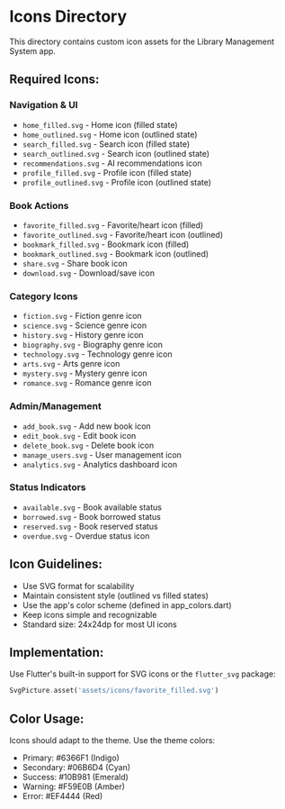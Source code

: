 # Icons Directory

This directory contains custom icon assets for the Library Management System app.

## Required Icons:

### Navigation & UI
- `home_filled.svg` - Home icon (filled state)
- `home_outlined.svg` - Home icon (outlined state)
- `search_filled.svg` - Search icon (filled state)
- `search_outlined.svg` - Search icon (outlined state)
- `recommendations.svg` - AI recommendations icon
- `profile_filled.svg` - Profile icon (filled state)
- `profile_outlined.svg` - Profile icon (outlined state)

### Book Actions
- `favorite_filled.svg` - Favorite/heart icon (filled)
- `favorite_outlined.svg` - Favorite/heart icon (outlined)
- `bookmark_filled.svg` - Bookmark icon (filled)
- `bookmark_outlined.svg` - Bookmark icon (outlined)
- `share.svg` - Share book icon
- `download.svg` - Download/save icon

### Category Icons
- `fiction.svg` - Fiction genre icon
- `science.svg` - Science genre icon
- `history.svg` - History genre icon
- `biography.svg` - Biography genre icon
- `technology.svg` - Technology genre icon
- `arts.svg` - Arts genre icon
- `mystery.svg` - Mystery genre icon
- `romance.svg` - Romance genre icon

### Admin/Management
- `add_book.svg` - Add new book icon
- `edit_book.svg` - Edit book icon
- `delete_book.svg` - Delete book icon
- `manage_users.svg` - User management icon
- `analytics.svg` - Analytics dashboard icon

### Status Indicators
- `available.svg` - Book available status
- `borrowed.svg` - Book borrowed status
- `reserved.svg` - Book reserved status
- `overdue.svg` - Overdue status icon

## Icon Guidelines:
- Use SVG format for scalability
- Maintain consistent style (outlined vs filled states)
- Use the app's color scheme (defined in app_colors.dart)
- Keep icons simple and recognizable
- Standard size: 24x24dp for most UI icons

## Implementation:
Use Flutter's built-in support for SVG icons or the `flutter_svg` package:
```dart
SvgPicture.asset('assets/icons/favorite_filled.svg')
```

## Color Usage:
Icons should adapt to the theme. Use the theme colors:
- Primary: #6366F1 (Indigo)
- Secondary: #06B6D4 (Cyan)
- Success: #10B981 (Emerald)
- Warning: #F59E0B (Amber)
- Error: #EF4444 (Red)
